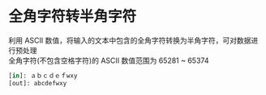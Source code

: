# 全角字符转半角字符
利用 ASCII 数值，将输入的文本中包含的全角字符转换为半角字符，可对数据进行预处理<br/>
全角字符(不包含空格字符)的 ASCII 数值范围为 65281 ~ 65374<br/>

```python
[in]: ａｂｃｄｅｆwxy
[out]: abcdefwxy
```
